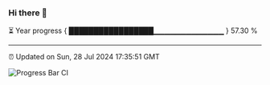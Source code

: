 ### Hi there 👋

⏳ Year progress { █████████████████▁▁▁▁▁▁▁▁▁▁▁▁▁ } 57.30 %

---

⏰ Updated on Sun, 28 Jul 2024 17:35:51 GMT

![Progress Bar CI](https://github.com/IshwaranRudhara/GIT-ACTION/workflows/Progress%20Bar%20CI/badge.svg)
